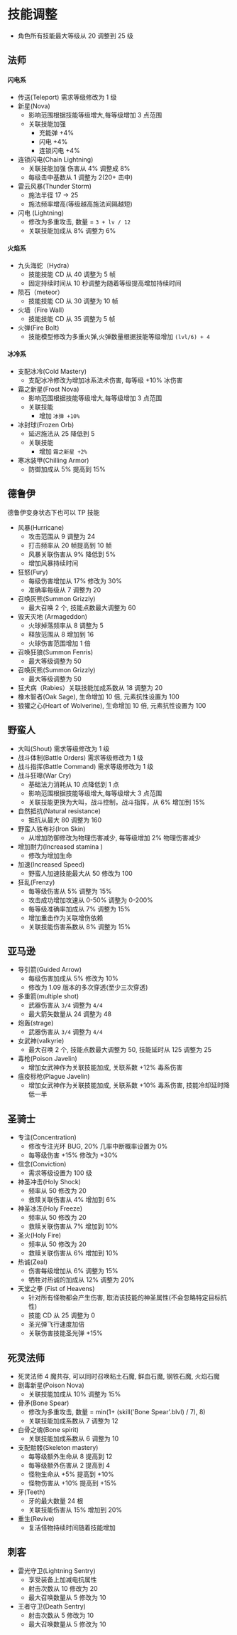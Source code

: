 # 技能调整

- 角色所有技能最大等级从 20 调整到 25 级

## 法师

#### 闪电系

- 传送(Teleport) 需求等级修改为 1 级
- 新星(Nova)
  - 影响范围根据技能等级增大,每等级增加 3 点范围
  - 关联技能加强
    - 充能弹 +4%
    - 闪电 +4%
    - 连锁闪电 +4%
- 连锁闪电(Chain Lightning)
  - 关联技能加强 伤害从 4% 调整成 8%
  - 每级击中基数从 1 调整为 2(20+ 击中)
- 雷云风暴(Thunder Storm)
  - 施法半径 17 -> 25
  - 施法频率增高(等级越高施法间隔越短)
- 闪电 (Lightning)
  - 修改为多重攻击, 数量 = `3 + lv / 12`
  - 关联技能加成从 8% 调整为 6%

#### 火焰系

- 九头海蛇（Hydra）
  - 技能技能 CD 从 40 调整为 5 帧
  - 固定持续时间从 10 秒调整为随着等级提高增加持续时间
- 陨石（meteor）
  - 技能技能 CD 从 30 调整为 10 帧
- 火墙（Fire Wall）
  - 技能技能 CD 从 35 调整为 5 帧
- 火弹(Fire Bolt)
  - 技能模型修改为多重火弹,火弹数量根据技能等级增加 `(lvl/6) + 4`

#### 冰冷系

- 支配冰冷(Cold Mastery)
  - 支配冰冷修改为增加冰系法术伤害, 每等级 +10% 冰伤害
- 霜之新星(Frost Nova)
  - 影响范围根据技能等级增大,每等级增加 3 点范围
  - 关联技能
    - 增加 `冰弹 +10%`
- 冰封球(Frozen Orb)
  - 延迟施法从 25 降低到 5
  - 关联技能
    - 增加 `霜之新星 +2%`
- 寒冰装甲(Chilling Armor)
  - 防御加成从 5% 提高到 15%

## 德鲁伊

德鲁伊变身状态下也可以 TP 技能

- 风暴(Hurricane)
  - 攻击范围从 9 调整为 24
  - 打击频率从 20 帧提高到 10 帧
  - 风暴关联伤害从 9% 降低到 5%
  - 增加风暴持续时间
- 狂怒(Fury)
  - 每级伤害增加从 17% 修改为 30%
  - 准确率每级从 7 调整为 20
- 召唤灰熊(Summon Grizzly)
  - 最大召唤 2 个, 技能点数最大调整为 60
- 毁天灭地 (Armageddon)
  - 火球掉落频率从 8 调整为 5
  - 释放范围从 8 增加到 16
  - 火球伤害范围增加 1 倍
- 召唤狂狼(Summon Fenris)
  - 最大等级调整为 50
- 召唤灰熊(Summon Grizzly)
  - 最大等级调整为 50
- 狂犬病（Rabies）关联技能加成系数从 18 调整为 20
- 橡木智者(Oak Sage), 生命增加 10 倍, 元素抗性设置为 100
- 狼獾之心(Heart of Wolverine), 生命增加 10 倍, 元素抗性设置为 100

## 野蛮人

- 大叫(Shout) 需求等级修改为 1 级
- 战斗体制(Battle Orders) 需求等级修改为 1 级
- 战斗指挥(Battle Command) 需求等级修改为 1 级
- 战斗狂嗥(War Cry)
  - 基础法力消耗从 10 点降低到 1 点
  - 影响范围根据技能等级增大,每等级增大 3 点范围
  - 关联技能更换为大叫，战斗控制，战斗指挥，从 6% 增加到 15%
- 自然抵抗(Natural resistance)
  - 抵抗从最大 80 调整为 160
- 野蛮人铁布衫(Iron Skin)
  - 从增加防御修改为物理伤害减少, 每等级增加 2% 物理伤害减少
- 增加耐力(Increased stamina )
  - 修改为增加生命
- 加速(Increased Speed)
  - 野蛮人加速技能最大从 50 修改为 100
- 狂乱(Frenzy)
  - 每等级伤害从 5% 调整为 15%
  - 攻击成功增加攻速从 0-50% 调整为 0-200%
  - 每等级准确率加成从 7% 调整为 15%
  - 增加重击作为关联增伤依赖
  - 关联技能伤害系数从 8% 调整为 15%

## 亚马逊

- 导引箭(Guided Arrow)
  - 每级伤害加成从 5% 修改为 10%
  - 修改为 1.09 版本的多次穿透(至少三次穿透)
- 多重箭(multiple shot)
  - 武器伤害从 `3/4` 调整为 `4/4`
  - 最大箭矢数量从 24 调整为 48
- 炮轰(strage)
  - 武器伤害从 `3/4` 调整为 `4/4`
- 女武神(valkyrie)
  - 最大召唤 2 个, 技能点数最大调整为 50, 技能延时从 125 调整为 25
- 毒枪(Poison Javelin)
  - 增加女武神作为关联技能加成, 关联系数 +12% 毒系伤害
- 瘟疫标枪(Plague Javelin)
  - 增加女武神作为关联技能加成, 关联系数 +10% 毒系伤害, 技能冷却延时降低一半

## 圣骑士

- 专注(Concentration)
  - 修改专注光环 BUG, 20% 几率中断概率设置为 0%
  - 每等级伤害 +15% 修改为 +30%
- 信念(Conviction)
  - 需求等级设置为 100 级
- 神圣冲击(Holy Shock)
  - 频率从 50 修改为 20
  - 救赎关联伤害从 4% 增加到 6%
- 神圣冰冻(Holy Freeze)
  - 频率从 50 修改为 20
  - 救赎关联伤害从 7% 增加到 10%
- 圣火(Holy Fire)
  - 频率从 50 修改为 20
  - 救赎关联伤害从 6% 增加到 10%
- 热诚(Zeal)
  - 伤害每级增加从 6% 调整为 15%
  - 牺牲对热诚的加成从 12% 调整为 20%
- 天堂之拳 (Fist of Heavens)
  - 针对所有怪物都会产生伤害, 取消该技能的神圣属性(不会忽略特定目标抗性)
  - 技能 CD 从 25 调整为 0
  - 圣光弹飞行速度加倍
  - 关联伤害技能圣光弹 +15%

## 死灵法师

- 死灵法师 4 魔共存, 可以同时召唤粘土石魔, 鲜血石魔, 钢铁石魔, 火焰石魔
- 剧毒新星(Poison Nova)
  - 关联技能加成从 10% 调整为 15%
- 骨矛(Bone Spear)
  - 修改为多重攻击, 数量 = min(1+ (skill('Bone Spear'.blvl) / 7), 8)
  - 关联技能加成系数从 7 调整为 12
- 白骨之魂(Bone spirit)
  - 关联技能加成系数从 6 调整为 10
- 支配骷髅(Skeleton mastery)
  - 每等级额外生命从 8 提高到 12
  - 每等级额外伤害从 2 提高到 4
  - 怪物生命从 +5% 提高到 +10%
  - 怪物伤害从 +10% 提高到 +15%
- 牙(Teeth)
  - 牙的最大数量 24 根
  - 关联技能伤害从 15% 增加到 20%
- 重生(Revive)
  - 复活怪物持续时间随着技能增加

## 刺客

- 雷光守卫(Lightning Sentry)
  - 享受装备上加减电抗属性
  - 射击次数从 10 修改为 20
  - 最大召唤数量从 5 修改为 10
- 王者守卫(Death Sentry)
  - 射击次数从 5 修改为 10
  - 最大召唤数量从 5 修改为 10
